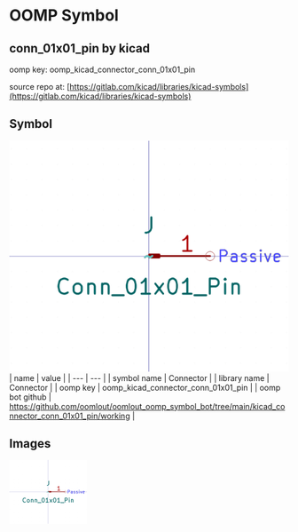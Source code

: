 # OOMP Symbol  
## conn_01x01_pin  by kicad  
  
oomp key: oomp_kicad_connector_conn_01x01_pin  
  
source repo at: [https://gitlab.com/kicad/libraries/kicad-symbols](https://gitlab.com/kicad/libraries/kicad-symbols)  
## Symbol  
  
[![working.png](working_600.png)](working.png)  
| name | value | 
| --- | --- | 
| symbol name | Connector | 
| library name | Connector | 
| oomp key | oomp_kicad_connector_conn_01x01_pin | 
| oomp bot github | https://github.com/oomlout/oomlout_oomp_symbol_bot/tree/main/kicad_connector_conn_01x01_pin/working | 
## Images  
  
[![working.png](working_140.png)](working.png)  
